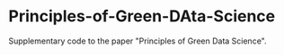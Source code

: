 # Principles-of-Green-DAta-Science
Supplementary code to the paper "Principles of Green Data Science".
